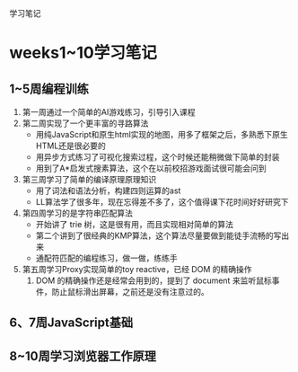 学习笔记
# weeks1~10学习笔记

## 1~5周编程训练

1. 第一周通过一个简单的AI游戏练习，引导引入课程
2. 第二周实现了一个更丰富的寻路算法
    - 用纯JavaScript和原生html实现的地图，用多了框架之后，多熟悉下原生HTML还是很必要的
    - 用异步方式练习了可视化搜索过程，这个时候还能稍微做下简单的封装
    - 用到了A*启发式搜素算法，这个在以前校招游戏面试很可能会问到
3. 第三周学习了简单的编译原理原理知识
    - 用了词法和语法分析，构建四则运算的ast
    - LL算法学了很多年，现在忘得差不多了，这个值得课下花时间好好研究下
4. 第四周学习的是字符串匹配算法
    - 开始讲了 trie 树，这是很有用，而且实现相对简单的算法
    - 第二个讲到了很经典的KMP算法，这个算法尽量要做到能徒手流畅的写出来
    - 通配符匹配的编程练习，做一做，练练手
5. 第五周学习Proxy实现简单的toy reactive，已经 DOM 的精确操作
    1. DOM 的精确操作还是经常会用到的，提到了 document 来监听鼠标事件，防止鼠标滑出屏幕，之前还是没有注意过的。

## 6、7周JavaScript基础

## 8~10周学习浏览器工作原理